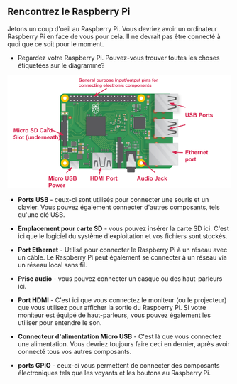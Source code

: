 ## Rencontrez le Raspberry Pi

Jetons un coup d'oeil au Raspberry Pi. Vous devriez avoir un ordinateur Raspberry Pi en face de vous pour cela. Il ne devrait pas être connecté à quoi que ce soit pour le moment.

+ Regardez votre Raspberry Pi. Pouvez-vous trouver toutes les choses étiquetées sur le diagramme?

![capture d'écran](images/pi-labelled-names.png)

+ **Ports USB** - ceux-ci sont utilisés pour connecter une souris et un clavier. Vous pouvez également connecter d'autres composants, tels qu'une clé USB.

+ **Emplacement pour carte SD** - vous pouvez insérer la carte SD ici. C'est ici que le logiciel du système d'exploitation et vos fichiers sont stockés.

+ **Port Ethernet** - Utilisé pour connecter le Raspberry Pi à un réseau avec un câble. Le Raspberry Pi peut également se connecter à un réseau via un réseau local sans fil.

+ **Prise audio** - vous pouvez connecter un casque ou des haut-parleurs ici.

+ **Port HDMI** - C'est ici que vous connectez le moniteur (ou le projecteur) que vous utilisez pour afficher la sortie du Raspberry Pi. Si votre moniteur est équipé de haut-parleurs, vous pouvez également les utiliser pour entendre le son.

+ **Connecteur d'alimentation Micro USB** - C'est là que vous connectez une alimentation. Vous devriez toujours faire ceci en dernier, après avoir connecté tous vos autres composants.

+ **ports GPIO** - ceux-ci vous permettent de connecter des composants électroniques tels que les voyants et les boutons au Raspberry Pi.